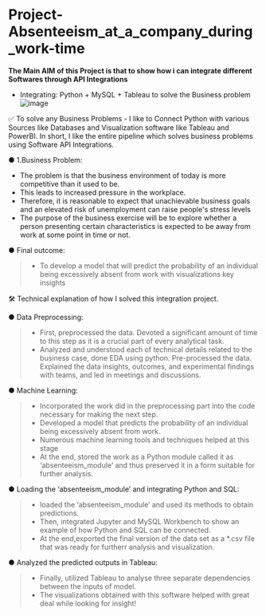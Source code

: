 # Project-Absenteeism_at_a_company_during_work-time

**The Main AIM of this Project is that to show how i can integrate different Softwares through API Integrations**

- Integrating: Python + MySQL + Tableau  to solve the Business problem
![image](https://user-images.githubusercontent.com/37768258/212560611-d128206c-ed1d-4ec0-806e-872870503f4e.png)


✅ To solve any Business Problems - I like to Connect Python with various Sources like Databases and Visualization software like Tableau and PowerBI.
In short, I like the entire pipeline which solves business problems using Software API Integrations.

● 1.Business Problem:
- The problem is that the business environment of today is more competitive than it used to be.
- This leads to increased pressure in the workplace.
- Therefore, it is reasonable to expect that unachievable business goals and an elevated risk of unemployment can raise people's stress levels
- The purpose of the business exercise will be to explore whether a person presenting certain characteristics is expected to be away from work at some point in time or not.

● Final outcome:
> - To develop a model that will predict the probability of an individual being excessively absent from work with visualizations key insights

🛠 Technical explanation of how I solved this integration project.

● Data Preprocessing:
> - First, preprocessed the data. Devoted a significant amount of time to this step as it is a crucial part of every analytical task.
> - Analyzed and understood each of technical details related to the business case, done EDA using python. Pre-processed the data. Explained the data insights, outcomes, and experimental findings with teams, and led in meetings and discussions.

● Machine Learning:
> - Incorporated the work did in the preprocessing part into the code necessary for making the next step. 
> - Developed a model that predicts the probability of an individual being excessively absent from work.
> - Numerous machine learning tools and techniques helped at this stage
> - At the end, stored the work as a Python module called it as ‘absenteeism_module’ and thus preserved it in a form suitable for further analysis.

● Loading the ‘absenteeism_module’ and integrating Python and SQL:
> - loaded the ‘absenteeism_module’ and used its methods to obtain predictions.
> - Then, integrated Jupyter and MySQL Workbench to show an example of how Python and SQL can be connected. 
> - At the end,exported the final version of the data set as a *.csv file that was ready for furtherr analysis and visualization.

● Analyzed the predicted outputs in Tableau:
> - Finally, utilized Tableau to analyse three separate dependencies between the inputs of model. 
> - The visualizations obtained with this software helped with great deal while looking for insight!

